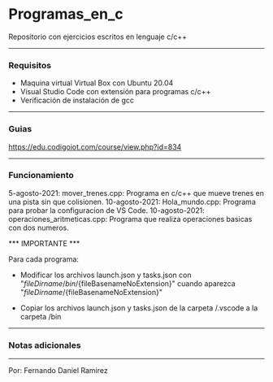 # Programas_en_c

 Repositorio con ejercicios escritos en lenguaje c/c++
 
 ----------------------------------------------------------------------------------------------------

### Requisitos

 - Maquina virtual Virtual Box con Ubuntu 20.04
 - Visual Studio Code con extensión para programas c/c++
 - Verificación de instalación de gcc
 
----------------------------------------------------------------------------------------------------

### Guias

https://edu.codigoiot.com/course/view.php?id=834

----------------------------------------------------------------------------------------------------

### Funcionamiento

5-agosto-2021: mover_trenes.cpp: Programa en c/c++ que mueve trenes en una pista sin que colisionen. 
10-agosto-2021: Hola_mundo.cpp: Programa para probar la configuracion de VS Code. 
10-agosto-2021: operaciones_aritmeticas.cpp: Programa que realiza operaciones basicas con dos numeros. 

*** IMPORTANTE ***

Para cada programa:

 - Modificar los archivos launch.json y tasks.json con "${fileDirname}/bin/${fileBasenameNoExtension}" cuando aparezca "${fileDirname}/${fileBasenameNoExtension}"
 
 - Copiar los archivos launch.json y tasks.json de la carpeta /.vscode a la carpeta /bin
 
----------------------------------------------------------------------------------------------------

### Notas adicionales
----------------------------------------------------------------------------------------------------

Por: Fernando Daniel Ramirez
